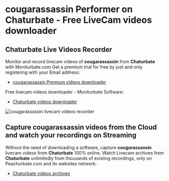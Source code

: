 # cougarassassin Performer on Chaturbate - Free LiveCam videos downloader

## Chaturbate Live Videos Recorder

Monitor and record livecam videos of **cougarassassin** from **Chaturbate** with Moniturbate.com
Get a premium trial for free by just and only registering with your Email address:
* [cougarassassin Premium videos downloader](https://moniturbate.com/request-demo-licence-key.html)

Free livecam videos downloader - Moniturbate Software:
* [Chaturbate videos downloader](https://moniturbate.com/moniturbate-download-software.html)

![cougarassassin livecam videos recorder](https://peachurnet.com/templates/moniturbate-software.png)


## Capture cougarassassin videos from the Cloud and watch your recordings on Streaming

Without the need of downloading a software, capture **cougarassassin** livecam videos from **Chaturbate** 100% online.
Watch Livecam archives from **Chaturbate** unlimitedly from thousands of existing recordings, only on Peachurbate.com and its websites network:
* [Chaturbate videos archives](https://peachurnet.com/)